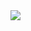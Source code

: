 <img src="https://1.bp.blogspot.com/-i97FVKUesPA/XslinP7SDPI/AAAAAAAAG88/ZN7M3fxrl9A86_AwcSAOM10LfqXOc3XFQCLcBGAsYHQ/s1600/Scratch_Hello_World.png">

